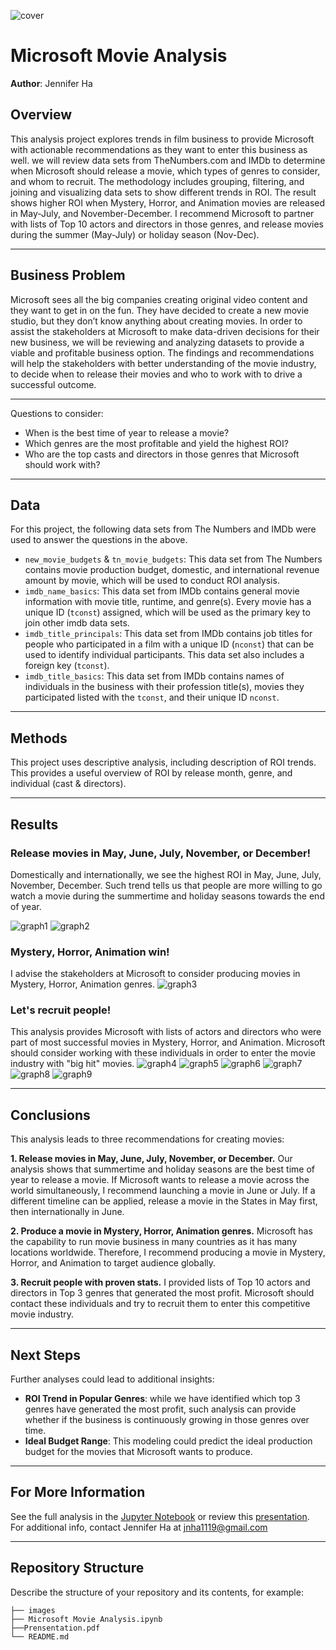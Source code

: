![cover](./images/analysis_cover.jpg)
# Microsoft Movie Analysis
**Author**: Jennifer Ha
## Overview
This analysis project explores trends in film business to provide Microsoft with actionable recommendations as they want to enter this business as well. we will review data sets from TheNumbers.com and IMDb to determine when Microsoft should release a movie, which types of genres to consider, and whom to recruit. The methodology includes grouping, filtering, and joining and visualizing data sets to show different trends in ROI. The result shows higher ROI when Mystery, Horror, and Animation movies are released in May-July, and November-December. I recommend Microsoft to partner with lists of Top 10 actors and directors in those genres, and release movies during the summer (May-July) or holiday season (Nov-Dec).
***
## Business Problem
Microsoft sees all the big companies creating original video content and they want to get in on the fun. They have decided to create a new movie studio, but they don’t know anything about creating movies.
In order to assist the stakeholders at Microsoft to make data-driven decisions for their new business, we will be reviewing and analyzing datasets to provide a viable and profitable business option. The findings and recommendations will help the stakeholders with better understanding of the movie industry, to decide when to release their movies and who to work with to drive a successful outcome.
***
Questions to consider:
* When is the best time of year to release a movie?
* Which genres are the most profitable and yield the highest ROI?
* Who are the top casts and directors in those genres that Microsoft should work with?
***
## Data
For this project, the following data sets from The Numbers and IMDb were used to answer the questions in the above.
* `new_movie_budgets` & `tn_movie_budgets`: This data set from The Numbers contains movie production budget, domestic, and international revenue amount by movie, which will be used to conduct ROI analysis.
* `imdb_name_basics`: This data set from IMDb contains general movie information with movie title, runtime, and genre(s). Every movie has a unique ID (`tconst`) assigned, which will be used as the primary key to join other imdb data sets.
* `imdb_title_principals`: This data set from IMDb contains job titles for people who participated in a film with a unique ID (`nconst`) that can be used to identify individual participants. This data set also includes a foreign key (`tconst`).
* `imdb_title_basics`: This data set from IMDb contains names of individuals in the business with their profession title(s), movies they participated listed with the `tconst`, and their unique ID `nconst`.
***
## Methods
This project uses descriptive analysis, including description of ROI trends. This provides a useful overview of ROI by release month, genre, and individual (cast & directors).
***
## Results
### Release movies in May, June, July, November, or December!
Domestically and internationally, we see the highest ROI in May, June, July, November, December. Such trend tells us that people are more willing to go watch a movie during the summertime and holiday seasons towards the end of year.

![graph1](./images/worldwide_roi_by_release_month.png)
![graph2](./images/domestic_roi_by_release_month.png)
### Mystery, Horror, Animation win!
I advise the stakeholders at Microsoft to consider producing movies in Mystery, Horror, Animation genres.
![graph3](./images/median_roi_by_genre.png)
### Let's recruit people!
This analysis provides Microsoft with lists of actors and directors who were part of most successful movies in Mystery, Horror, and Animation. Microsoft should consider working with these individuals in order to enter the movie industry with "big hit" movies.
![graph4](./images/actors_mystery.png)
![graph5](./images/directors_mystery.png)
![graph6](./images/actors_horror.png)
![graph7](./images/directors_horror.png)
![graph8](./images/actors_animation.png)
![graph9](./images/directors_animation.png)
***
## Conclusions
This analysis leads to three recommendations for creating movies:

**1. Release movies in May, June, July, November, or December.** Our analysis shows that summertime and holiday seasons are the best time of year to release a movie. If Microsoft wants to release a movie across the world simultaneously, I recommend launching a movie in June or July. If a different timeline can be applied, release a movie in the States in May first, then internationally in June.

**2. Produce a movie in Mystery, Horror, Animation genres.** Microsoft has the capability to run movie business in many countries as it has many locations worldwide. Therefore, I recommend producing a movie in Mystery, Horror, and Animation to target audience globally.

**3. Recruit people with proven stats.** I provided lists of Top 10 actors and directors in Top 3 genres that generated the most profit. Microsoft should contact these individuals and try to recruit them to enter this competitive movie industry.
***
## Next Steps
Further analyses could lead to additional insights:
* **ROI Trend in Popular Genres**: while we have identified which top 3 genres have generated the most profit, such analysis can provide whether if the business is continuously growing in those genres over time.
* **Ideal Budget Range**: This modeling could predict the ideal production budget for the movies that Microsoft wants to produce.
***
## For More Information
See the full analysis in the [Jupyter Notebook](https://github.com/jennifernha/Microsoft-Movie-Analysis/blob/main/Microsoft%20Movie%20Analysis.ipynb) or review this [presentation](https://github.com/jennifernha/Microsoft-Movie-Analysis/blob/main/Presentation.pdf).
For additional info, contact Jennifer Ha at jnha1119@gmail.com
***
## Repository Structure
Describe the structure of your repository and its contents, for example:
```
├── images                        
├── Microsoft Movie Analysis.ipynb   
├──Prensentation.pdf                                    
└── README.md   
 